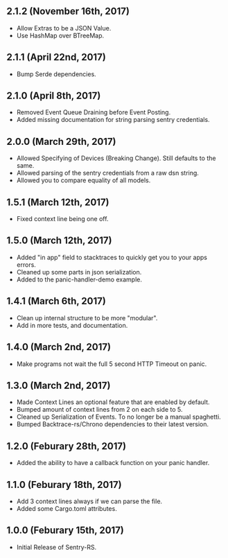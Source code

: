 ## 2.1.2 (November 16th, 2017)

- Allow Extras to be a JSON Value.
- Use HashMap over BTreeMap.

## 2.1.1 (April 22nd, 2017)

- Bump Serde dependencies.

## 2.1.0 (April 8th, 2017)

- Removed Event Queue Draining before Event Posting.
- Added missing documentation for string parsing sentry credentials.

## 2.0.0 (March 29th, 2017)

- Allowed Specifying of Devices (Breaking Change). Still defaults to the same.
- Allowed parsing of the sentry credentials from a raw dsn string.
- Allowed you to compare equality of all models.

## 1.5.1 (March 12th, 2017)

- Fixed context line being one off.

## 1.5.0 (March 12th, 2017)

- Added "in app" field to stacktraces to quickly get you to your apps errors.
- Cleaned up some parts in json serialization.
- Added to the panic-handler-demo example.

## 1.4.1 (March 6th, 2017)

- Clean up internal structure to be more "modular".
- Add in more tests, and documentation.

## 1.4.0 (March 2nd, 2017)

- Make programs not wait the full 5 second HTTP Timeout on panic.

## 1.3.0 (March 2nd, 2017)

- Made Context Lines an optional feature that are enabled by default.
- Bumped amount of context lines from 2 on each side to 5.
- Cleaned up Serialization of Events. To no longer be a manual spaghetti.
- Bumped Backtrace-rs/Chrono dependencies to their latest version.

## 1.2.0 (Feburary 28th, 2017)

- Added the ability to have a callback function on your panic handler.

## 1.1.0 (Feburary 18th, 2017)

- Add 3 context lines always if we can parse the file.
- Added some Cargo.toml attributes.

## 1.0.0 (Feburary 15th, 2017)

- Initial Release of Sentry-RS.
